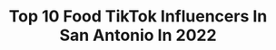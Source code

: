 ---
title: Top 10 Food TikTok Influencers In San Antonio In 2022
description: >-
  Find top food TikTok influencers in San Antonio in 2022. Most popular hashtags: #texas #sanantonio #fyp #food.
platform: TikTok
hits: 22
text_top: Analyze the most popular TikTok profiles on inBeat.
text_bottom: Our database holds 22 TikTok influencers like this in San Antonio, United States for you to connect with.
profiles:
  - username: "sanantoniomunchies"
    fullname: >-
      Alex
    bio: >-
      SA’s best food blogger! Insta: SanAntonioMunchies FaceBK: San Antonio Munchies
    location: "United States"
    followers: 4581
    engagement: 490
    commentsToLikes: 0.020155
    id: cka8dxu11utso0i78mptr257f
    verified: false
    hashtags: "#sanantoniotexas, #homemade, #210, #sanantonio"
  - username: "tonyduran711"
    fullname: >-
      Tony Duran
    bio: >-
      Tony Duran from New Braunfels, Tx. Decorative concrete IG: lawscreationsdc
    location: "United States"
    followers: 4098
    engagement: 319
    commentsToLikes: 0.023547
    id: ckb9pzezplkmy0j23huic58d5
    verified: false
    hashtags: "#garage, #flooring, #epoxy, #newbraunfels"
  - username: "glennshares"
    fullname: >-
      AKtoTX
    bio: >-
      Jesus follower, husband, dad of 8, goofball. Follow on insta @Glennshares
    location: "United States"
    followers: 12500
    engagement: 1156
    commentsToLikes: 0.158183
    id: ckdc7hffxhry00j233alc37ub
    verified: false
    hashtags: "#travel, #humor, #food, #missouri"
  - username: "jameswopo2x"
    fullname: >-
      James Perez
    bio: >-
      SAN ANTONIO TEXAS📍
    location: "United States"
    followers: 15300
    engagement: 853
    commentsToLikes: 0.022283
    id: ckbf4oad6tdwq0j23yjhttn62
    verified: false
    hashtags: "#coronavirus, #fyp, #greenscreen, #friends"
  - username: "kynthos18"
    fullname: >-
      Cinthya Ruiz 💕
    bio: >-
      Titan Factory Direct 📍1950 SW Loop 410, San Antonio, Texas 78227 🇺🇸
    location: "United States"
    followers: 3676
    engagement: 554
    commentsToLikes: 0.014455
    id: ck982luyfgo4x0j7883ch2su6
    verified: false
    hashtags: "#hawaii, #vacation, #sanantonio, #housechallenge"
  - username: "kaylachance_"
    fullname: >-
      Kayla Chance
    bio: >-
      Food, Travel & Country stuff 🤠 Austin, Texas 🇺🇸 Roll Tide ♥️
    location: "United States"
    followers: 11800
    engagement: 416
    commentsToLikes: 0.028097
    id: ckamhilpgg7680i78unlsoypo
    verified: false
    hashtags: "#austin, #country, #texas, #alanjackson"
  - username: "siempre_sanantonio"
    fullname: >-
      Siempre 💖 SA
    bio: >-
      Follow me on IG @siempre_sanantonio 💖 😃 Thanks for 30k 🎉
    location: "United States"
    followers: 31500
    engagement: 978
    commentsToLikes: 0.015387
    id: ckdt9p3tzuc170j23izns9znl
    verified: false
    hashtags: "#tiktoksanantonio, #sanantoniofoodie, #tiktokfoodie, #sanantoniocheck"
  - username: "officialhypehousetexas"
    fullname: >-
      HHT✔︎
    bio: >-
      𝕥𝕙𝕖 𝕠𝕗𝕗𝕚𝕔𝕚𝕒𝕝 𝕥𝕖𝕩𝕒𝕤 𝕔𝕣𝕖𝕒𝕥𝕠𝕣 𝕙𝕠𝕦𝕤𝕖
    location: "United States"
    followers: 73400
    engagement: 1887
    commentsToLikes: 0.070519
    id: ckbf5tow6v2560j23uky0rmc1
    verified: false
    hashtags: "#texas, #foryou, #food, #texascheck"
  - username: "itsjazziejas"
    fullname: >-
      Jasmine💕🥳
    bio: >-
      CEO of We Got A Situation 21🍾SaTx🤠40k🥺 I lift🏋🏽‍♀️ Dreams to Reality
    location: "United States"
    followers: 37500
    engagement: 1659
    commentsToLikes: 0.054799
    id: ck9si0azswc3o0j78mepe17oz
    verified: false
    hashtags: "#greenscreensticker, #halloween, #micellarrewind, #sanantonio"
  - username: "monicalicea7"
    fullname: >-
      Monica Licea
    bio: >-
      Trying to raise money for a car to get to work and take my dad to the doctor
    location: "United States"
    followers: 2319
    engagement: 681
    commentsToLikes: 0.057572
    id: cka8dxwpduuk50i7824ddyuwa
    verified: false
    hashtags: "#covid19, #4u, #foryoupage, #fyp"
---